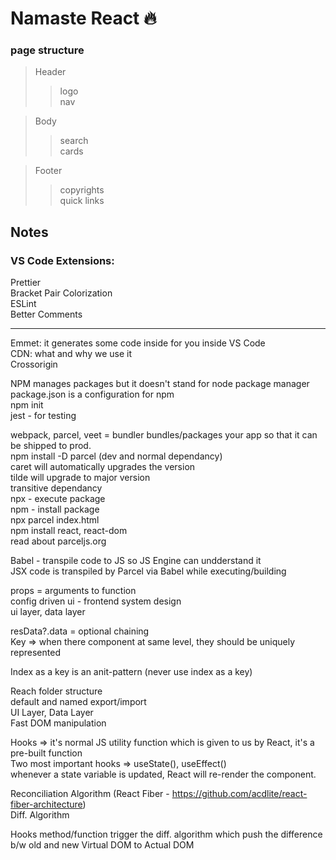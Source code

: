 # Namaste React 🔥

### page structure


> Header
>> logo  
>> nav

> Body  
>> search  
>> cards  

> Footer  
>> copyrights  
>> quick links   


## Notes

### VS Code Extensions:

Prettier\
Bracket Pair Colorization\
ESLint\
Better Comments

---

Emmet: it generates some code inside for you inside VS Code  
CDN: what and why we use it  
Crossorigin

NPM manages packages but it doesn't stand for node package manager  
package.json is a configuration for npm  
npm init  
jest - for testing

webpack, parcel, veet = bundler bundles/packages your app so that it can be shipped to prod.  
npm install -D parcel (dev and normal dependancy)  
caret will automatically upgrades the version  
tilde will upgrade to major version  
transitive dependancy  
npx - execute package  
npm - install package  
npx parcel index.html  
npm install react, react-dom  
read about parceljs.org

Babel - transpile code to JS so JS Engine can undderstand it  
JSX code is transpiled by Parcel via Babel while executing/building  

props = arguments to function  
config driven ui - frontend system design  
ui layer, data layer

resData?.data = optional chaining  
Key => when there component at same level, they should be uniquely represented  

Index as a key is an anit-pattern (never use index as a key)

Reach folder structure  
default and named export/import  
UI Layer, Data Layer  
Fast DOM manipulation  

Hooks => it's normal JS utility function which is given to us by React, it's a pre-built function  
Two most important hooks => useState(), useEffect()  
whenever a state variable is updated, React will re-render the component.

Reconciliation Algorithm (React Fiber - https://github.com/acdlite/react-fiber-architecture)  
Diff. Algorithm

Hooks method/function trigger the diff. algorithm which push the difference b/w old and new Virtual DOM to Actual DOM  
